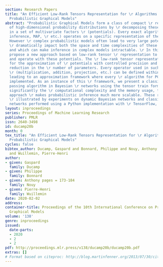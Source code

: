 ```yaml
---
section: Research Papers
title: "An Efficient Low-Rank Tensors Representation for \r Algorithms in Complex
  Probabilistic Graphical Models"
abstract: "Probabilistic Graphical Models form a class of compact \r representations
  of high-dimensional probability distributions by \r decomposing these distributions
  in a set of multivariate factors \r (potentials). Every exact algorithm (for probabilistic
  inference, MAP, \r etc.) operates on a specific representation of these potentials.
  However \r complex probabilistic models often lead to very large potentials which
  \r dramatically impact both the space and time complexities of these \r algorithms
  and which can make inference in complex models intractable. \r In this paper we
  propose a new approach based on low-rank tensor \r representation to approximate
  and operate with these potentials. The \r low-rank tensor representation is used
  for the approximation of \r potentials with controlled precision and an important
  reduction in the \r number of parameters. Every operator used in such algorithms
  \r (multiplication, addition, projection, etc.) can be defined within this \r representation,
  leading to an approximation framework where every \r algorithm for PGMs can be easily
  implemented. As an instance of this \r framework, we present a classical message
  passing algorithm in Bayesian \r networks using the tensor train format. By reducing
  significantly the \r computational complexity and the memory usage, the proposed
  approach \r makes probabilistic inference much more scalable. These results are
  \r illustrated by experiments on dynamic Bayesian networks and classical \r Bayesian
  networks performed using a Python implementation with \r TensorFlow, T3F and pyAgrum."
layout: inproceedings
series: Proceedings of Machine Learning Research
publisher: PMLR
issn: 2640-3498
id: ducamp20b
month: 0
tex_title: "An Efficient Low-Rank Tensors Representation for \r Algorithms in Complex
  Probabilistic Graphical Models"
cycles: false
bibtex_author: Ducamp, Gaspard and Bonnard, Philippe and Nouy, Anthony pages = {173-184}
  and Wuillemin, Pierre-Henri
author:
- given: Gaspard
  family: Ducamp
- given: Philippe
  family: Bonnard
- given: Anthony pages = 173-184
  family: Nouy
- given: Pierre-Henri
  family: Wuillemin
date: 2020-02-02
address: 
container-title: Proceedings of the 10th International Conference on Probabilistic
  Graphical Models
volume: '138'
genre: inproceedings
issued:
  date-parts:
  - 2020
  - 2
  - 2
pdf: http://proceedings.mlr.press/v138/ducamp20b/ducamp20b.pdf
extras: []
# Format based on citeproc: http://blog.martinfenner.org/2013/07/30/citeproc-yaml-for-bibliographies/
---
```

